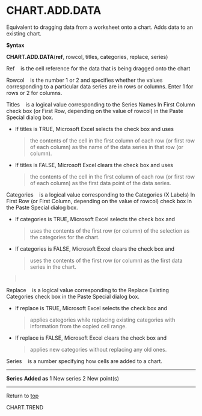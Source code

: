 CHART.ADD.DATA
==============

Equivalent to dragging data from a worksheet onto a chart. Adds data to
an existing chart.

**Syntax**

**CHART.ADD.DATA**(**ref**, rowcol, titles, categories, replace, series)

Ref    is the cell reference for the data that is being dragged onto the
chart

Rowcol    is the number 1 or 2 and specifies whether the values
corresponding to a particular data series are in rows or columns. Enter
1 for rows or 2 for columns.

Titles    is a logical value corresponding to the Series Names In First
Column check box (or First Row, depending on the value of rowcol) in the
Paste Special dialog box.

-   If titles is TRUE, Microsoft Excel selects the check box and uses
    > the contents of the cell in the first column of each row (or first
    > row of each column) as the name of the data series in that row (or
    > column).

-   If titles is FALSE, Microsoft Excel clears the check box and uses
    > the contents of the cell in the first column of each row (or first
    > row of each column) as the first data point of the data series.

Categories    is a logical value corresponding to the Categories (X
Labels) In First Row (or First Column, depending on the value of rowcol)
check box in the Paste Special dialog box.

-   If categories is TRUE, Microsoft Excel selects the check box and
    > uses the contents of the first row (or column) of the selection as
    > the categories for the chart.

-   If categories is FALSE, Microsoft Excel clears the check box and
    > uses the contents of the first row (or column) as the first data
    > series in the chart.

>  

Replace    is a logical value corresponding to the Replace Existing
Categories check box in the Paste Special dialog box.

-   If replace is TRUE, Microsoft Excel selects the check box and
    > applies categories while replacing existing categories with
    > information from the copied cell range.

-   If replace is FALSE, Microsoft Excel clears the check box and
    > applies new categories without replacing any old ones.

Series    is a number specifying how cells are added to a chart.

  ------------ --------------
  **Series**   **Added as**
  1            New series
  2            New point(s)
  ------------ --------------

Return to [top](#A)

CHART.TREND
